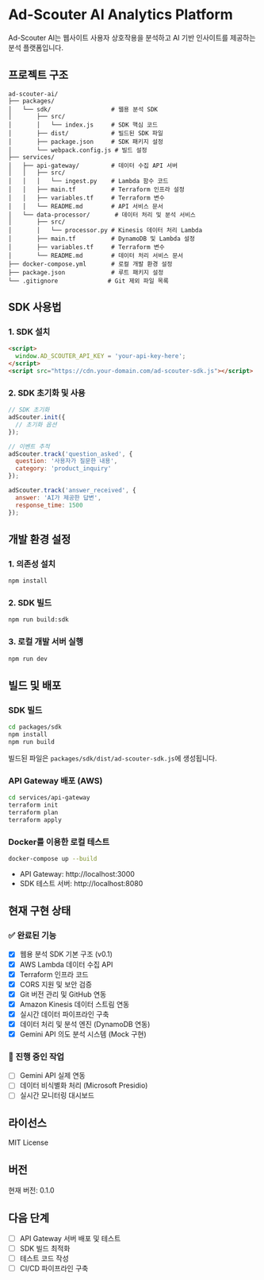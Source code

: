 # Ad-Scouter AI Analytics Platform

Ad-Scouter AI는 웹사이트 사용자 상호작용을 분석하고 AI 기반 인사이트를 제공하는 분석 플랫폼입니다.

## 프로젝트 구조

```
ad-scouter-ai/
├── packages/
│   └── sdk/                 # 웹용 분석 SDK
│       ├── src/
│       │   └── index.js     # SDK 핵심 코드
│       ├── dist/            # 빌드된 SDK 파일
│       ├── package.json     # SDK 패키지 설정
│       └── webpack.config.js # 빌드 설정
├── services/
│   ├── api-gateway/         # 데이터 수집 API 서버
│   │   ├── src/
│   │   │   └── ingest.py    # Lambda 함수 코드
│   │   ├── main.tf          # Terraform 인프라 설정
│   │   ├── variables.tf     # Terraform 변수
│   │   └── README.md        # API 서비스 문서
│   └── data-processor/       # 데이터 처리 및 분석 서비스
│       ├── src/
│       │   └── processor.py # Kinesis 데이터 처리 Lambda
│       ├── main.tf          # DynamoDB 및 Lambda 설정
│       ├── variables.tf     # Terraform 변수
│       └── README.md        # 데이터 처리 서비스 문서
├── docker-compose.yml       # 로컬 개발 환경 설정
├── package.json             # 루트 패키지 설정
└── .gitignore              # Git 제외 파일 목록
```

## SDK 사용법

### 1. SDK 설치

```html
<script>
  window.AD_SCOUTER_API_KEY = 'your-api-key-here';
</script>
<script src="https://cdn.your-domain.com/ad-scouter-sdk.js"></script>
```

### 2. SDK 초기화 및 사용

```javascript
// SDK 초기화
adScouter.init({
  // 초기화 옵션
});

// 이벤트 추적
adScouter.track('question_asked', {
  question: '사용자가 질문한 내용',
  category: 'product_inquiry'
});

adScouter.track('answer_received', {
  answer: 'AI가 제공한 답변',
  response_time: 1500
});
```

## 개발 환경 설정

### 1. 의존성 설치

```bash
npm install
```

### 2. SDK 빌드

```bash
npm run build:sdk
```

### 3. 로컬 개발 서버 실행

```bash
npm run dev
```

## 빌드 및 배포

### SDK 빌드

```bash
cd packages/sdk
npm install
npm run build
```

빌드된 파일은 `packages/sdk/dist/ad-scouter-sdk.js`에 생성됩니다.

### API Gateway 배포 (AWS)

```bash
cd services/api-gateway
terraform init
terraform plan
terraform apply
```

### Docker를 이용한 로컬 테스트

```bash
docker-compose up --build
```

- API Gateway: http://localhost:3000
- SDK 테스트 서버: http://localhost:8080

## 현재 구현 상태

### ✅ 완료된 기능
- [x] 웹용 분석 SDK 기본 구조 (v0.1)
- [x] AWS Lambda 데이터 수집 API
- [x] Terraform 인프라 코드
- [x] CORS 지원 및 보안 검증
- [x] Git 버전 관리 및 GitHub 연동
- [x] Amazon Kinesis 데이터 스트림 연동
- [x] 실시간 데이터 파이프라인 구축
- [x] 데이터 처리 및 분석 엔진 (DynamoDB 연동)
- [x] Gemini API 의도 분석 시스템 (Mock 구현)

### 🚧 진행 중인 작업
- [ ] Gemini API 실제 연동
- [ ] 데이터 비식별화 처리 (Microsoft Presidio)
- [ ] 실시간 모니터링 대시보드

## 라이선스

MIT License

## 버전

현재 버전: 0.1.0

## 다음 단계

- [ ] API Gateway 서버 배포 및 테스트
- [ ] SDK 빌드 최적화
- [ ] 테스트 코드 작성
- [ ] CI/CD 파이프라인 구축
